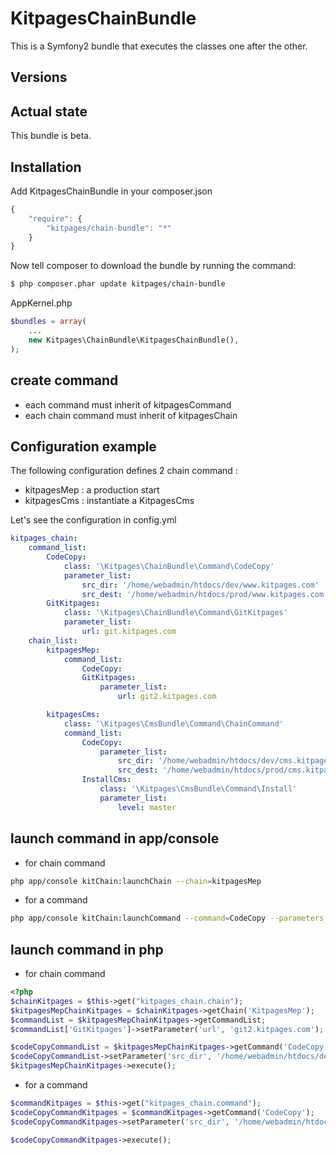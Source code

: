 KitpagesChainBundle
===================

This is a Symfony2 bundle that executes the classes one after the other.

## Versions



## Actual state

This bundle is beta.

## Installation

Add KitpagesChainBundle in your composer.json

```js
{
    "require": {
        "kitpages/chain-bundle": "*"
    }
}
```

Now tell composer to download the bundle by running the command:

``` bash
$ php composer.phar update kitpages/chain-bundle
```

AppKernel.php

``` php
$bundles = array(
    ...
    new Kitpages\ChainBundle\KitpagesChainBundle(),
);
```


## create command

* each command must inherit of kitpagesCommand
* each chain command must inherit of kitpagesChain

## Configuration example

The following configuration defines 2 chain command :

* kitpagesMep : a production start
* kitpagesCms : instantiate a KitpagesCms

Let's see the configuration in config.yml

``` yaml
kitpages_chain:
    command_list:
        CodeCopy:
            class: '\Kitpages\ChainBundle\Command\CodeCopy'
            parameter_list:
                src_dir: '/home/webadmin/htdocs/dev/www.kitpages.com'
                src_dest: '/home/webadmin/htdocs/prod/www.kitpages.com'
        GitKitpages:
            class: '\Kitpages\ChainBundle\Command\GitKitpages'
            parameter_list:
                url: git.kitpages.com
    chain_list:
        kitpagesMep:
            command_list:
                CodeCopy:
                GitKitpages:
                    parameter_list:
                        url: git2.kitpages.com

        kitpagesCms:
            class: '\Kitpages\CmsBundle\Command\ChainCommand'
            command_list:
                CodeCopy:
                    parameter_list:
                        src_dir: '/home/webadmin/htdocs/dev/cms.kitpages.com'
                        src_dest: '/home/webadmin/htdocs/prod/cms.kitpages.com'
                InstallCms:
                    class: '\Kitpages\CmsBundle\Command\Install'
                    parameter_list:
                        level: master
```

## launch command in app/console

* for chain command
``` bash
php app/console kitChain:launchChain --chain=kitpagesMep
```

* for a command
``` bash
php app/console kitChain:launchCommand --command=CodeCopy --parameters_src_dir='/home/webadmin/htdocs/dev/cms2.kitpages.com'
```

## launch command in php

* for chain command
``` php
<?php
$chainKitpages = $this->get("kitpages_chain.chain");
$kitpagesMepChainKitpages = $chainKitpages->getChain('KitpagesMep');
$commandList = $kitpagesMepChainKitpages->getCommandList;
$commandList['GitKitpages']->setParameter('url', 'git2.kitpages.com');

$codeCopyCommandList = $kitpagesMepChainKitpages->getCommand('CodeCopy');
$codeCopyCommandList->setParameter('src_dir', '/home/webadmin/htdocs/dev/cms2.kitpages.com');
$kitpagesMepChainKitpages->execute();
```

* for a command
``` php
$commandKitpages = $this->get("kitpages_chain.command");
$codeCopyCommandKitpages = $commandKitpages->getCommand('CodeCopy');
$codeCopyCommandKitpages->setParameter('src_dir', '/home/webadmin/htdocs/dev/cms2.kitpages.com');

$codeCopyCommandKitpages->execute();
```

